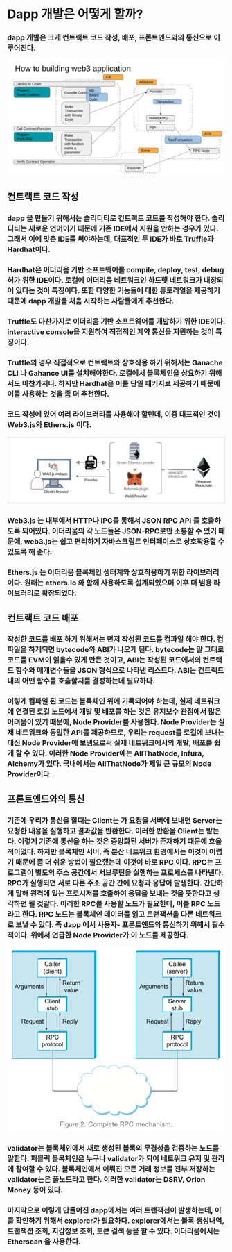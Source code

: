 # Dapp 개발은 어떻게 할까?

### dapp 개발은 크게 컨트랙트 코드 작성, 배포, 프론트엔드와의 통신으로 이루어진다.

![이미지 이름](img/overview.png)

## 컨트랙트 코드 작성
###     dapp 을 만들기 위해서는 솔리디티로 컨트랙트 코드를 작성해야 한다. 솔리디티는 새로운 언어이기 때문에 기존 IDE에서 지원을 안하는 경우가 있다. 그래서 이에 맞춘 IDE를 써야하는데, 대표적인 두 IDE가 바로 Truffle과 Hardhat이다. 

### Hardhat은 이더리움 기반 소프트웨어를 compile, deploy, test, debug 허가 위한 IDE이다. 로컬에 이더리움 네트워크인 하드햇 네트워크가 내장되어 있다는 것이 특징이다. 또한 다양한 기능들에 대한 튜토리얼을 제공하기 때문에 dapp 개발을 처음 시작하는 사람들에게 추천한다.

### Truffle도 마찬가지로 이더리움 기반 소프트웨어를 개발하기 위한 IDE이다. interactive console을 지원하여 직접적인 계약 통신을 지원하는 것이 특징이다.

### Truffle의 경우 직접적으로 컨트랙트와 상호작용 하기 위해서는 Ganache CLI 나 Gahance UI를 설치해야한다. 로컬에서 블록체인을 상요하기 위해서도 마찬가지다. 하지만 Hardhat은 이를 단일 패키지로 제공하기 때문에 이를 사용하는 것을 좀 더 추천한다.


### 코드 작성에 있어 여러 라이브러리를 사용해야 할텐데, 이중 대표적인 것이 Web3.js와 Ethers.js 이다.​
![이미지 이름](img/Wed3js구조도.jpg)

### Web3.js 는 내부에서 HTTP나 IPC를 통해서 JSON RPC API 를 호출하도록 되어있다. 이더리움의 각 노드들은 JSON-RPC로만 소통할 수 있기 때문에, web3.js는 쉽고 편리하게 자바스크립트 인터페이스로 상호작용할 수 있도록 해 준다. 

### Ethers.js 는 이더리움 블록체인 생태계와 상호작용하기 위한 라이브러리이다. 원래는  ethers.io 와 함께 사용하도록 설계되었으며 이후 더 범용 라이브러리로 확장되었다.

## 컨트랙트 코드 배포
### 작성한 코드를 배포 하기 위해서는 먼저 작성된 코드를 컴파일 해야 한다. 컴파일을 하게되면 bytecode와 ABI가 나오게 된다. bytecode는 말 그대로 코드를 EVM이 읽을수 있게 만든 것이고, ABI는 작성된 코드에서의 컨트랙트 함수와 매개변수들을 JSON 형식으로 나타낸 리스트다. ABI는 컨트랙트 내의 어떤 함수를 호춣할지를 결정하는데 필요하다. 

### 이렇게 컴파일 된 코드는 블록체인 위에 기록되어야 하는데, 실제 네트워크에 연결된 로컬 노드에서 개발 및 배포를 하는 것은 유지보수 관점에서 많은 어려움이 있기 때문에, Node Provider를 사용한다. Node Provider는 실제 네트워크와 동일한 API를 제공하므로, 우리는 request를 로컬에 보내는 대신  Node Provider에 보냄으로써 실제 네트워크에서의 개발, 배포를 쉽게 할 수 있다. 이러한 Node Provider에는 AllThatNode, Infura, Alchemy가 있다. 국내에서는  AllThatNode가 제일 큰 규모의 Node Provider이다. 

## 프론트엔드와의 통신
### 기존에 우리가 통신을 할때는 Client는 가 요청을 서버에 보내면 Server는 요청한 내용을 실행하고 결과값을 반환한다. 이러한 반환을 Client는 받는다. 이렇게 기존에 통신을 하는 것은 중앙화된 서버가 존재하기 때문에 효율적이었다. 하지만 블록체인 서버, 즉 분산 네트워크 환경에서는 이것이 어렵기 때문에 좀 더 쉬운 방법이 필요했는데 이것이 바로 RPC 이다. RPC는 프로그램이 별도의 주소 공간에서 서브루틴을 실행하는 프로세스를 나타낸다. RPC가 실행되면 서로 다른 주소 공간 간에 요청과 응답이 발생한다. 간단하게 말해 원격에 있는 프로시저를 호출하여 응답을 보내는 것을 뜻한다고 생각하면 될 것같다. 이러한 RPC를 사용할 노드가 필요한데, 이를 RPC 노드라고 한다. RPC 노드는 블록체인 데이터를 읽고 트랜잭션을 다른 네트워크로 보낼 수 있다. 즉 dapp 에서 사용자- 프론트엔드와 통신하기 위해서 필수적이다. 위에서 언급한 Node Provider가 이 노드를 제공한다.
![이미지 이름](img/rpc.png)

### validator는 블록체인에서 새로 생성된 블록의 무결성을 검증하는 노드를 말한다. 퍼블릭 블록체인은 누구나 validator가 되어 네트워크 유지 및 관리에 참여할 수 있다. 블록체인에서 이뤄진 모든 거래 정보를 전부 저장하는 validator는은 풀노드라고 한다. 이러한 validator는 DSRV, Orion Money 등이 있다.

### 마지막으로 이렇게 만들어진 dapp에서는 여러 트랜잭션이 발생하는데, 이를 확인하기 위해서 explorer가 필요하다. explorer에서는 블록 생성내역, 트랜잭션 조회, 지갑정보 조회, 토큰 검색 등을 할 수 있다. 이더리움에서는 Etherscan 을 사용한다.